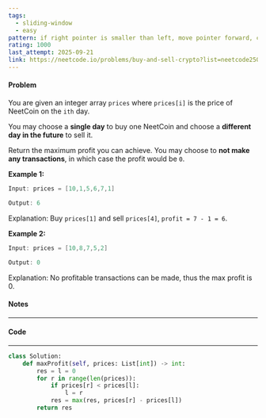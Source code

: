 ```yaml
---
tags:
  - sliding-window
  - easy
pattern: if right pointer is smaller than left, move pointer forward, calc max of cur and max
rating: 1000
last_attempt: 2025-09-21
link: https://neetcode.io/problems/buy-and-sell-crypto?list=neetcode250
---
```

#### Problem
You are given an integer array `prices` where `prices[i]` is the price of NeetCoin on the `ith` day.

You may choose a **single day** to buy one NeetCoin and choose a **different day in the future** to sell it.

Return the maximum profit you can achieve. You may choose to **not make any transactions**, in which case the profit would be `0`.

**Example 1:**

```java
Input: prices = [10,1,5,6,7,1]

Output: 6
```

Explanation: Buy `prices[1]` and sell `prices[4]`, `profit = 7 - 1 = 6`.

**Example 2:**

```java
Input: prices = [10,8,7,5,2]

Output: 0
```

Explanation: No profitable transactions can be made, thus the max profit is 0.

#### Notes
---

#### Code
---

```python
class Solution:
    def maxProfit(self, prices: List[int]) -> int:
        res = l = 0
        for r in range(len(prices)):
            if prices[r] < prices[l]:
                l = r
            res = max(res, prices[r] - prices[l])
        return res
```
